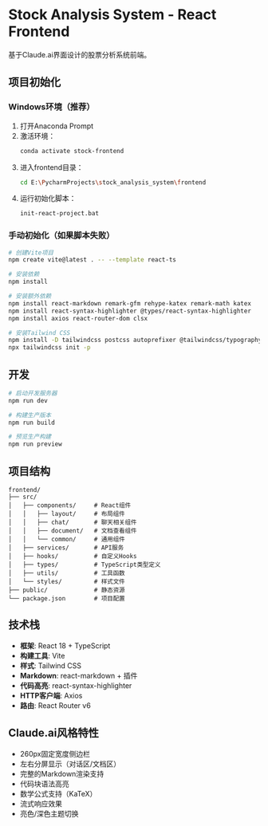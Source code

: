 # Stock Analysis System - React Frontend

基于Claude.ai界面设计的股票分析系统前端。

## 项目初始化

### Windows环境（推荐）

1. 打开Anaconda Prompt
2. 激活环境：
   ```bash
   conda activate stock-frontend
   ```
3. 进入frontend目录：
   ```bash
   cd E:\PycharmProjects\stock_analysis_system\frontend
   ```
4. 运行初始化脚本：
   ```bash
   init-react-project.bat
   ```

### 手动初始化（如果脚本失败）

```bash
# 创建Vite项目
npm create vite@latest . -- --template react-ts

# 安装依赖
npm install

# 安装额外依赖
npm install react-markdown remark-gfm rehype-katex remark-math katex
npm install react-syntax-highlighter @types/react-syntax-highlighter
npm install axios react-router-dom clsx

# 安装Tailwind CSS
npm install -D tailwindcss postcss autoprefixer @tailwindcss/typography
npx tailwindcss init -p
```

## 开发

```bash
# 启动开发服务器
npm run dev

# 构建生产版本
npm run build

# 预览生产构建
npm run preview
```

## 项目结构

```
frontend/
├── src/
│   ├── components/     # React组件
│   │   ├── layout/     # 布局组件
│   │   ├── chat/       # 聊天相关组件
│   │   ├── document/   # 文档查看组件
│   │   └── common/     # 通用组件
│   ├── services/       # API服务
│   ├── hooks/          # 自定义Hooks
│   ├── types/          # TypeScript类型定义
│   ├── utils/          # 工具函数
│   └── styles/         # 样式文件
├── public/             # 静态资源
└── package.json        # 项目配置
```

## 技术栈

- **框架**: React 18 + TypeScript
- **构建工具**: Vite
- **样式**: Tailwind CSS
- **Markdown**: react-markdown + 插件
- **代码高亮**: react-syntax-highlighter
- **HTTP客户端**: Axios
- **路由**: React Router v6

## Claude.ai风格特性

- 260px固定宽度侧边栏
- 左右分屏显示（对话区/文档区）
- 完整的Markdown渲染支持
- 代码块语法高亮
- 数学公式支持（KaTeX）
- 流式响应效果
- 亮色/深色主题切换